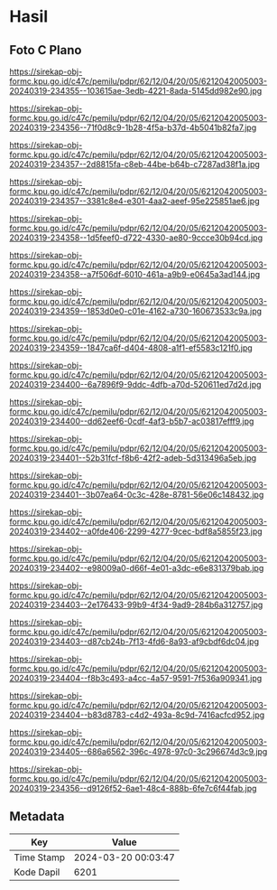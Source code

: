 # Hasil

## Foto C Plano

https://sirekap-obj-formc.kpu.go.id/c47c/pemilu/pdpr/62/12/04/20/05/6212042005003-20240319-234355--103615ae-3edb-4221-8ada-5145dd982e90.jpg

https://sirekap-obj-formc.kpu.go.id/c47c/pemilu/pdpr/62/12/04/20/05/6212042005003-20240319-234356--71f0d8c9-1b28-4f5a-b37d-4b5041b82fa7.jpg

https://sirekap-obj-formc.kpu.go.id/c47c/pemilu/pdpr/62/12/04/20/05/6212042005003-20240319-234357--2d8815fa-c8eb-44be-b64b-c7287ad38f1a.jpg

https://sirekap-obj-formc.kpu.go.id/c47c/pemilu/pdpr/62/12/04/20/05/6212042005003-20240319-234357--3381c8e4-e301-4aa2-aeef-95e225851ae6.jpg

https://sirekap-obj-formc.kpu.go.id/c47c/pemilu/pdpr/62/12/04/20/05/6212042005003-20240319-234358--1d5feef0-d722-4330-ae80-9ccce30b94cd.jpg

https://sirekap-obj-formc.kpu.go.id/c47c/pemilu/pdpr/62/12/04/20/05/6212042005003-20240319-234358--a7f506df-6010-461a-a9b9-e0645a3ad144.jpg

https://sirekap-obj-formc.kpu.go.id/c47c/pemilu/pdpr/62/12/04/20/05/6212042005003-20240319-234359--1853d0e0-c01e-4162-a730-160673533c9a.jpg

https://sirekap-obj-formc.kpu.go.id/c47c/pemilu/pdpr/62/12/04/20/05/6212042005003-20240319-234359--1847ca6f-d404-4808-a1f1-ef5583c121f0.jpg

https://sirekap-obj-formc.kpu.go.id/c47c/pemilu/pdpr/62/12/04/20/05/6212042005003-20240319-234400--6a7896f9-9ddc-4dfb-a70d-520611ed7d2d.jpg

https://sirekap-obj-formc.kpu.go.id/c47c/pemilu/pdpr/62/12/04/20/05/6212042005003-20240319-234400--dd62eef6-0cdf-4af3-b5b7-ac03817efff9.jpg

https://sirekap-obj-formc.kpu.go.id/c47c/pemilu/pdpr/62/12/04/20/05/6212042005003-20240319-234401--52b31fcf-f8b6-42f2-adeb-5d313496a5eb.jpg

https://sirekap-obj-formc.kpu.go.id/c47c/pemilu/pdpr/62/12/04/20/05/6212042005003-20240319-234401--3b07ea64-0c3c-428e-8781-56e06c148432.jpg

https://sirekap-obj-formc.kpu.go.id/c47c/pemilu/pdpr/62/12/04/20/05/6212042005003-20240319-234402--a0fde406-2299-4277-9cec-bdf8a5855f23.jpg

https://sirekap-obj-formc.kpu.go.id/c47c/pemilu/pdpr/62/12/04/20/05/6212042005003-20240319-234402--e98009a0-d66f-4e01-a3dc-e6e831379bab.jpg

https://sirekap-obj-formc.kpu.go.id/c47c/pemilu/pdpr/62/12/04/20/05/6212042005003-20240319-234403--2e176433-99b9-4f34-9ad9-284b6a312757.jpg

https://sirekap-obj-formc.kpu.go.id/c47c/pemilu/pdpr/62/12/04/20/05/6212042005003-20240319-234403--d87cb24b-7f13-4fd6-8a93-af9cbdf6dc04.jpg

https://sirekap-obj-formc.kpu.go.id/c47c/pemilu/pdpr/62/12/04/20/05/6212042005003-20240319-234404--f8b3c493-a4cc-4a57-9591-7f536a909341.jpg

https://sirekap-obj-formc.kpu.go.id/c47c/pemilu/pdpr/62/12/04/20/05/6212042005003-20240319-234404--b83d8783-c4d2-493a-8c9d-7416acfcd952.jpg

https://sirekap-obj-formc.kpu.go.id/c47c/pemilu/pdpr/62/12/04/20/05/6212042005003-20240319-234405--686a6562-396c-4978-97c0-3c296674d3c9.jpg

https://sirekap-obj-formc.kpu.go.id/c47c/pemilu/pdpr/62/12/04/20/05/6212042005003-20240319-234356--d9126f52-6ae1-48c4-888b-6fe7c6f44fab.jpg


## Metadata

| Key        | Value               |
| ---------- | ------------------- |
| Time Stamp | 2024-03-20 00:03:47 |
| Kode Dapil | 6201                |



